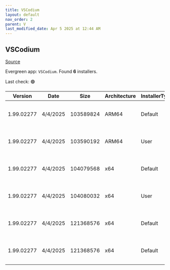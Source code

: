 ```yaml
---
title: VSCodium
layout: default
nav_order: 2
parent: V
last_modified_date: Apr 5 2025 at 12:44 AM
---
```


## VSCodium

[Source](https://vscodium.com)

Evergreen app: `VSCodium`. Found **6** installers.

Last check: 🟢

| Version    | Date     | Size      | Architecture | InstallerType | Type | URI                                                                                                                                                                                                                              |
| ---------- | -------- | --------- | ------------ | ------------- | ---- | -------------------------------------------------------------------------------------------------------------------------------------------------------------------------------------------------------------------------------- |
| 1.99.02277 | 4/4/2025 | 103589824 | ARM64        | Default       | exe  | [https://github.com/VSCodium/vscodium/releases/download/1.99.02277/VSCodiumSetup-arm64-1.99.02277.exe](https://github.com/VSCodium/vscodium/releases/download/1.99.02277/VSCodiumSetup-arm64-1.99.02277.exe)                     |
| 1.99.02277 | 4/4/2025 | 103590192 | ARM64        | User          | exe  | [https://github.com/VSCodium/vscodium/releases/download/1.99.02277/VSCodiumUserSetup-arm64-1.99.02277.exe](https://github.com/VSCodium/vscodium/releases/download/1.99.02277/VSCodiumUserSetup-arm64-1.99.02277.exe)             |
| 1.99.02277 | 4/4/2025 | 104079568 | x64          | Default       | exe  | [https://github.com/VSCodium/vscodium/releases/download/1.99.02277/VSCodiumSetup-x64-1.99.02277.exe](https://github.com/VSCodium/vscodium/releases/download/1.99.02277/VSCodiumSetup-x64-1.99.02277.exe)                         |
| 1.99.02277 | 4/4/2025 | 104080032 | x64          | User          | exe  | [https://github.com/VSCodium/vscodium/releases/download/1.99.02277/VSCodiumUserSetup-x64-1.99.02277.exe](https://github.com/VSCodium/vscodium/releases/download/1.99.02277/VSCodiumUserSetup-x64-1.99.02277.exe)                 |
| 1.99.02277 | 4/4/2025 | 121368576 | x64          | Default       | msi  | [https://github.com/VSCodium/vscodium/releases/download/1.99.02277/VSCodium-x64-1.99.02277.msi](https://github.com/VSCodium/vscodium/releases/download/1.99.02277/VSCodium-x64-1.99.02277.msi)                                   |
| 1.99.02277 | 4/4/2025 | 121368576 | x64          | Default       | msi  | [https://github.com/VSCodium/vscodium/releases/download/1.99.02277/VSCodium-x64-updates-disabled-1.99.02277.msi](https://github.com/VSCodium/vscodium/releases/download/1.99.02277/VSCodium-x64-updates-disabled-1.99.02277.msi) |

